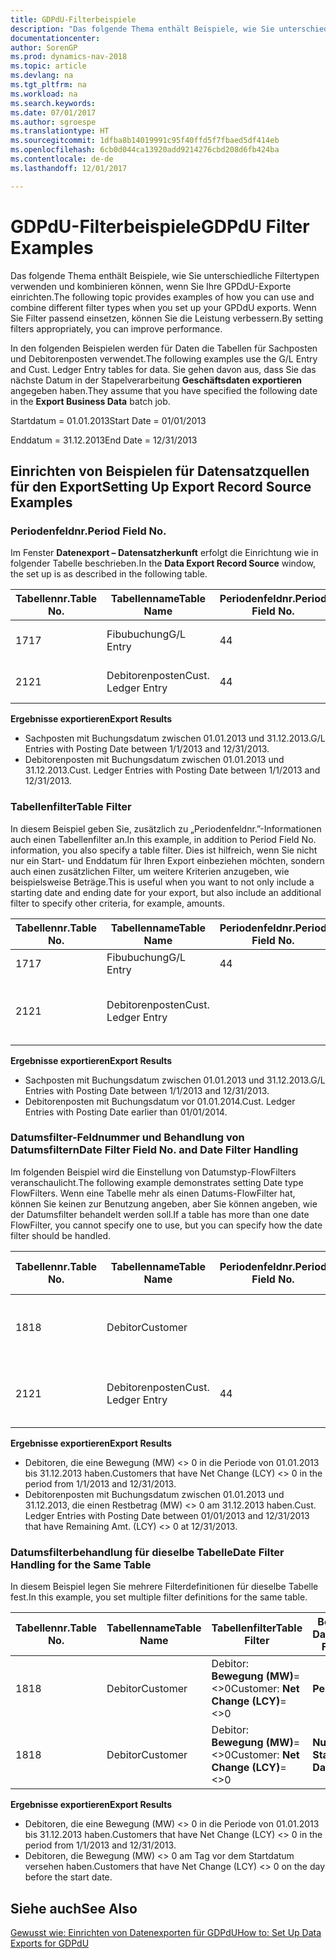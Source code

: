 ```yaml
---
title: GDPdU-Filterbeispiele
description: "Das folgende Thema enthält Beispiele, wie Sie unterschiedliche Filtertypen verwenden und kombinieren können, wenn Sie Ihre GPDdU-Exporte einrichten. Wenn Sie Filter passend einsetzen, können Sie die Leistung verbessern."
documentationcenter: 
author: SorenGP
ms.prod: dynamics-nav-2018
ms.topic: article
ms.devlang: na
ms.tgt_pltfrm: na
ms.workload: na
ms.search.keywords: 
ms.date: 07/01/2017
ms.author: sgroespe
ms.translationtype: HT
ms.sourcegitcommit: 1dfba8b14019991c95f40ffd5f7fbaed5df414eb
ms.openlocfilehash: 6cb0d044ca13920add9214276cbd208d6fb424ba
ms.contentlocale: de-de
ms.lasthandoff: 12/01/2017

---
```

# <a name="gdpdu-filter-examples"></a><span data-ttu-id="e9411-104">GDPdU-Filterbeispiele</span><span class="sxs-lookup"><span data-stu-id="e9411-104">GDPdU Filter Examples</span></span>
<span data-ttu-id="e9411-105">Das folgende Thema enthält Beispiele, wie Sie unterschiedliche Filtertypen verwenden und kombinieren können, wenn Sie Ihre GPDdU-Exporte einrichten.</span><span class="sxs-lookup"><span data-stu-id="e9411-105">The following topic provides examples of how you can use and combine different filter types when you set up your GPDdU exports.</span></span> <span data-ttu-id="e9411-106">Wenn Sie Filter passend einsetzen, können Sie die Leistung verbessern.</span><span class="sxs-lookup"><span data-stu-id="e9411-106">By setting filters appropriately, you can improve performance.</span></span>  

<span data-ttu-id="e9411-107">In den folgenden Beispielen werden für Daten die Tabellen für Sachposten und Debitorenposten verwendet.</span><span class="sxs-lookup"><span data-stu-id="e9411-107">The following examples use the G/L Entry and Cust. Ledger Entry tables for data.</span></span> <span data-ttu-id="e9411-108">Sie gehen davon aus, dass Sie das nächste Datum in der Stapelverarbeitung **Geschäftsdaten exportieren** angegeben haben.</span><span class="sxs-lookup"><span data-stu-id="e9411-108">They assume that you have specified the following date in the **Export Business Data** batch job.</span></span>  

<span data-ttu-id="e9411-109">Startdatum = 01.01.2013</span><span class="sxs-lookup"><span data-stu-id="e9411-109">Start Date = 01/01/2013</span></span>  

<span data-ttu-id="e9411-110">Enddatum = 31.12.2013</span><span class="sxs-lookup"><span data-stu-id="e9411-110">End Date = 12/31/2013</span></span>  

## <a name="setting-up-export-record-source-examples"></a><span data-ttu-id="e9411-111">Einrichten von Beispielen für Datensatzquellen für den Export</span><span class="sxs-lookup"><span data-stu-id="e9411-111">Setting Up Export Record Source Examples</span></span>  

### <a name="period-field-no"></a><span data-ttu-id="e9411-112">Periodenfeldnr.</span><span class="sxs-lookup"><span data-stu-id="e9411-112">Period Field No.</span></span>  
<span data-ttu-id="e9411-113">Im Fenster **Datenexport – Datensatzherkunft** erfolgt die Einrichtung wie in folgender Tabelle beschrieben.</span><span class="sxs-lookup"><span data-stu-id="e9411-113">In the **Data Export Record Source** window, the set up is as described in the following table.</span></span>  

|<span data-ttu-id="e9411-114">Tabellennr.</span><span class="sxs-lookup"><span data-stu-id="e9411-114">Table No.</span></span>|<span data-ttu-id="e9411-115">Tabellenname</span><span class="sxs-lookup"><span data-stu-id="e9411-115">Table Name</span></span>|<span data-ttu-id="e9411-116">Periodenfeldnr.</span><span class="sxs-lookup"><span data-stu-id="e9411-116">Period Field No.</span></span>|<span data-ttu-id="e9411-117">Periodenfeldname</span><span class="sxs-lookup"><span data-stu-id="e9411-117">Period Field Name</span></span>|<span data-ttu-id="e9411-118">Tabellenfilter</span><span class="sxs-lookup"><span data-stu-id="e9411-118">Table Filter</span></span>|  
|---------------|----------------|----------------------|-----------------------|------------------|  
|<span data-ttu-id="e9411-119">17</span><span class="sxs-lookup"><span data-stu-id="e9411-119">17</span></span>|<span data-ttu-id="e9411-120">Fibubuchung</span><span class="sxs-lookup"><span data-stu-id="e9411-120">G/L Entry</span></span>|<span data-ttu-id="e9411-121">4</span><span class="sxs-lookup"><span data-stu-id="e9411-121">4</span></span>|<span data-ttu-id="e9411-122">Buchungsdatum</span><span class="sxs-lookup"><span data-stu-id="e9411-122">Posting Date</span></span>|<span data-ttu-id="e9411-123">Kein Filter festgelegt.</span><span class="sxs-lookup"><span data-stu-id="e9411-123">No filter set.</span></span>|  
|<span data-ttu-id="e9411-124">21</span><span class="sxs-lookup"><span data-stu-id="e9411-124">21</span></span>|<span data-ttu-id="e9411-125">Debitorenposten</span><span class="sxs-lookup"><span data-stu-id="e9411-125">Cust. Ledger Entry</span></span>|<span data-ttu-id="e9411-126">4</span><span class="sxs-lookup"><span data-stu-id="e9411-126">4</span></span>|<span data-ttu-id="e9411-127">Buchungsdatum</span><span class="sxs-lookup"><span data-stu-id="e9411-127">Posting Date</span></span>|<span data-ttu-id="e9411-128">Kein Filter festgelegt.</span><span class="sxs-lookup"><span data-stu-id="e9411-128">No filter set.</span></span>|  

<span data-ttu-id="e9411-129">**Ergebnisse exportieren**</span><span class="sxs-lookup"><span data-stu-id="e9411-129">**Export Results**</span></span>  

- <span data-ttu-id="e9411-130">Sachposten mit Buchungsdatum zwischen 01.01.2013 und 31.12.2013.</span><span class="sxs-lookup"><span data-stu-id="e9411-130">G/L Entries with Posting Date between 1/1/2013 and 12/31/2013.</span></span>  
- <span data-ttu-id="e9411-131">Debitorenposten mit Buchungsdatum zwischen 01.01.2013 und 31.12.2013.</span><span class="sxs-lookup"><span data-stu-id="e9411-131">Cust. Ledger Entries with Posting Date between 1/1/2013 and 12/31/2013.</span></span>  

### <a name="table-filter"></a><span data-ttu-id="e9411-132">Tabellenfilter</span><span class="sxs-lookup"><span data-stu-id="e9411-132">Table Filter</span></span>  
<span data-ttu-id="e9411-133">In diesem Beispiel geben Sie, zusätzlich zu „Periodenfeldnr.”-Informationen auch einen Tabellenfilter an.</span><span class="sxs-lookup"><span data-stu-id="e9411-133">In this example, in addition to Period Field No. information, you also specify a table filter.</span></span> <span data-ttu-id="e9411-134">Dies ist hilfreich, wenn Sie nicht nur ein Start- und Enddatum für Ihren Export einbeziehen möchten, sondern auch einen zusätzlichen Filter, um weitere Kriterien anzugeben, wie beispielsweise Beträge.</span><span class="sxs-lookup"><span data-stu-id="e9411-134">This is useful when you want to not only include a starting date and ending date for your export, but also include an additional filter to specify other criteria, for example, amounts.</span></span>  

|<span data-ttu-id="e9411-135">Tabellennr.</span><span class="sxs-lookup"><span data-stu-id="e9411-135">Table No.</span></span>|<span data-ttu-id="e9411-136">Tabellenname</span><span class="sxs-lookup"><span data-stu-id="e9411-136">Table Name</span></span>|<span data-ttu-id="e9411-137">Periodenfeldnr.</span><span class="sxs-lookup"><span data-stu-id="e9411-137">Period Field No.</span></span>|<span data-ttu-id="e9411-138">Periodenfeldname</span><span class="sxs-lookup"><span data-stu-id="e9411-138">Period Field Name</span></span>|<span data-ttu-id="e9411-139">Tabellenfilter</span><span class="sxs-lookup"><span data-stu-id="e9411-139">Table Filter</span></span>|  
|---------------|----------------|----------------------|-----------------------|------------------|  
|<span data-ttu-id="e9411-140">17</span><span class="sxs-lookup"><span data-stu-id="e9411-140">17</span></span>|<span data-ttu-id="e9411-141">Fibubuchung</span><span class="sxs-lookup"><span data-stu-id="e9411-141">G/L Entry</span></span>|<span data-ttu-id="e9411-142">4</span><span class="sxs-lookup"><span data-stu-id="e9411-142">4</span></span>|<span data-ttu-id="e9411-143">Buchungsdatum</span><span class="sxs-lookup"><span data-stu-id="e9411-143">Posting Date</span></span>||  
|<span data-ttu-id="e9411-144">21</span><span class="sxs-lookup"><span data-stu-id="e9411-144">21</span></span>|<span data-ttu-id="e9411-145">Debitorenposten</span><span class="sxs-lookup"><span data-stu-id="e9411-145">Cust. Ledger Entry</span></span>|||<span data-ttu-id="e9411-146">Debitorenposten: **Buchungsdatum=..31-12-13**</span><span class="sxs-lookup"><span data-stu-id="e9411-146">Cust. Ledger Entry: **Posting Date=..31-12-13**</span></span>|  

<span data-ttu-id="e9411-147">**Ergebnisse exportieren**</span><span class="sxs-lookup"><span data-stu-id="e9411-147">**Export Results**</span></span>  

- <span data-ttu-id="e9411-148">Sachposten mit Buchungsdatum zwischen 01.01.2013 und 31.12.2013.</span><span class="sxs-lookup"><span data-stu-id="e9411-148">G/L Entries with Posting Date between 1/1/2013 and 12/31/2013.</span></span>  
- <span data-ttu-id="e9411-149">Debitorenposten mit Buchungsdatum vor 01.01.2014.</span><span class="sxs-lookup"><span data-stu-id="e9411-149">Cust. Ledger Entries with Posting Date earlier than 01/01/2014.</span></span>  

### <a name="date-filter-field-no-and-date-filter-handling"></a><span data-ttu-id="e9411-150">Datumsfilter-Feldnummer und Behandlung von Datumsfiltern</span><span class="sxs-lookup"><span data-stu-id="e9411-150">Date Filter Field No. and Date Filter Handling</span></span>  
<span data-ttu-id="e9411-151">Im folgenden Beispiel wird die Einstellung von Datumstyp-FlowFilters veranschaulicht.</span><span class="sxs-lookup"><span data-stu-id="e9411-151">The following example demonstrates setting Date type FlowFilters.</span></span> <span data-ttu-id="e9411-152">Wenn eine Tabelle mehr als einen Datums-FlowFilter hat, können Sie keinen zur Benutzung angeben, aber Sie können angeben, wie der Datumsfilter behandelt werden soll.</span><span class="sxs-lookup"><span data-stu-id="e9411-152">If a table has more than one date FlowFilter, you cannot specify one to use, but you can specify how the date filter should be handled.</span></span>  

|<span data-ttu-id="e9411-153">Tabellennr.</span><span class="sxs-lookup"><span data-stu-id="e9411-153">Table No.</span></span>|<span data-ttu-id="e9411-154">Tabellenname</span><span class="sxs-lookup"><span data-stu-id="e9411-154">Table Name</span></span>|<span data-ttu-id="e9411-155">Periodenfeldnr.</span><span class="sxs-lookup"><span data-stu-id="e9411-155">Period Field No.</span></span>|<span data-ttu-id="e9411-156">Periodenfeldname</span><span class="sxs-lookup"><span data-stu-id="e9411-156">Period Field Name</span></span>|<span data-ttu-id="e9411-157">Tabellenfilter</span><span class="sxs-lookup"><span data-stu-id="e9411-157">Table Filter</span></span>|<span data-ttu-id="e9411-158">Behandlung von Datumsfiltern</span><span class="sxs-lookup"><span data-stu-id="e9411-158">Date Filter Handling</span></span>|  
|---------------|----------------|----------------------|-----------------------|------------------|--------------------------|  
|<span data-ttu-id="e9411-159">18</span><span class="sxs-lookup"><span data-stu-id="e9411-159">18</span></span>|<span data-ttu-id="e9411-160">Debitor</span><span class="sxs-lookup"><span data-stu-id="e9411-160">Customer</span></span>|||<span data-ttu-id="e9411-161">Debitor: **Bewegung (MW)**=<>0</span><span class="sxs-lookup"><span data-stu-id="e9411-161">Customer: **Net Change (LCY)**=<>0</span></span>|<span data-ttu-id="e9411-162">**Periode**</span><span class="sxs-lookup"><span data-stu-id="e9411-162">**Period**</span></span>|  
|<span data-ttu-id="e9411-163">21</span><span class="sxs-lookup"><span data-stu-id="e9411-163">21</span></span>|<span data-ttu-id="e9411-164">Debitorenposten</span><span class="sxs-lookup"><span data-stu-id="e9411-164">Cust. Ledger Entry</span></span>|<span data-ttu-id="e9411-165">4</span><span class="sxs-lookup"><span data-stu-id="e9411-165">4</span></span>|<span data-ttu-id="e9411-166">Buchungsdatum</span><span class="sxs-lookup"><span data-stu-id="e9411-166">Posting Date</span></span>|<span data-ttu-id="e9411-167">Debitorenposten: **Restbetrag (MW)**=<>0</span><span class="sxs-lookup"><span data-stu-id="e9411-167">Cust. Ledger Entry: **Remaining Amt. (LCY)**=<>0</span></span>|<span data-ttu-id="e9411-168">**Nur Enddatum**</span><span class="sxs-lookup"><span data-stu-id="e9411-168">**End Date Only**</span></span>|  

<span data-ttu-id="e9411-169">**Ergebnisse exportieren**</span><span class="sxs-lookup"><span data-stu-id="e9411-169">**Export Results**</span></span>  

- <span data-ttu-id="e9411-170">Debitoren, die eine Bewegung (MW) <> 0 in die Periode von 01.01.2013 bis 31.12.2013 haben.</span><span class="sxs-lookup"><span data-stu-id="e9411-170">Customers that have Net Change (LCY) <> 0 in the period from 1/1/2013 and 12/31/2013.</span></span>  
- <span data-ttu-id="e9411-171">Debitorenposten mit Buchungsdatum zwischen 01.01.2013 und 31.12.2013, die einen Restbetrag (MW) <> 0 am 31.12.2013 haben.</span><span class="sxs-lookup"><span data-stu-id="e9411-171">Cust. Ledger Entries with Posting Date between 01/01/2013 and 12/31/2013 that have Remaining Amt. (LCY) <> 0 at 12/31/2013.</span></span>  

### <a name="date-filter-handling-for-the-same-table"></a><span data-ttu-id="e9411-172">Datumsfilterbehandlung für dieselbe Tabelle</span><span class="sxs-lookup"><span data-stu-id="e9411-172">Date Filter Handling for the Same Table</span></span>  
<span data-ttu-id="e9411-173">In diesem Beispiel legen Sie mehrere Filterdefinitionen für dieselbe Tabelle fest.</span><span class="sxs-lookup"><span data-stu-id="e9411-173">In this example, you set multiple filter definitions for the same table.</span></span>  

|<span data-ttu-id="e9411-174">Tabellennr.</span><span class="sxs-lookup"><span data-stu-id="e9411-174">Table No.</span></span>|<span data-ttu-id="e9411-175">Tabellenname</span><span class="sxs-lookup"><span data-stu-id="e9411-175">Table Name</span></span>|<span data-ttu-id="e9411-176">Tabellenfilter</span><span class="sxs-lookup"><span data-stu-id="e9411-176">Table Filter</span></span>|<span data-ttu-id="e9411-177">Behandlung von Datumsfiltern</span><span class="sxs-lookup"><span data-stu-id="e9411-177">Date Filter Handling</span></span>|  
|---------------|----------------|------------------|--------------------------|  
|<span data-ttu-id="e9411-178">18</span><span class="sxs-lookup"><span data-stu-id="e9411-178">18</span></span>|<span data-ttu-id="e9411-179">Debitor</span><span class="sxs-lookup"><span data-stu-id="e9411-179">Customer</span></span>|<span data-ttu-id="e9411-180">Debitor: **Bewegung (MW)**=<>0</span><span class="sxs-lookup"><span data-stu-id="e9411-180">Customer: **Net Change (LCY)**=<>0</span></span>|<span data-ttu-id="e9411-181">**Periode**</span><span class="sxs-lookup"><span data-stu-id="e9411-181">**Period**</span></span>|  
|<span data-ttu-id="e9411-182">18</span><span class="sxs-lookup"><span data-stu-id="e9411-182">18</span></span>|<span data-ttu-id="e9411-183">Debitor</span><span class="sxs-lookup"><span data-stu-id="e9411-183">Customer</span></span>|<span data-ttu-id="e9411-184">Debitor: **Bewegung (MW)**=<>0</span><span class="sxs-lookup"><span data-stu-id="e9411-184">Customer: **Net Change (LCY)**=<>0</span></span>|<span data-ttu-id="e9411-185">**Nur Startdatum**</span><span class="sxs-lookup"><span data-stu-id="e9411-185">**Start Date Only**</span></span>|  

<span data-ttu-id="e9411-186">**Ergebnisse exportieren**</span><span class="sxs-lookup"><span data-stu-id="e9411-186">**Export Results**</span></span>  

- <span data-ttu-id="e9411-187">Debitoren, die eine Bewegung (MW) <> 0 in die Periode von 01.01.2013 bis 31.12.2013 haben.</span><span class="sxs-lookup"><span data-stu-id="e9411-187">Customers that have Net Change (LCY) <> 0 in the period from 1/1/2013 and 12/31/2013.</span></span>  
- <span data-ttu-id="e9411-188">Debitoren, die Bewegung (MW) <> 0 am Tag vor dem Startdatum versehen haben.</span><span class="sxs-lookup"><span data-stu-id="e9411-188">Customers that have Net Change (LCY) <> 0 on the day before the start date.</span></span>  

## <a name="see-also"></a><span data-ttu-id="e9411-189">Siehe auch</span><span class="sxs-lookup"><span data-stu-id="e9411-189">See Also</span></span>  
 [<span data-ttu-id="e9411-190">Gewusst wie: Einrichten von Datenexporten für GDPdU</span><span class="sxs-lookup"><span data-stu-id="e9411-190">How to: Set Up Data Exports for GDPdU</span></span>](how-to-set-up-data-exports-for-gdpdu.md)

